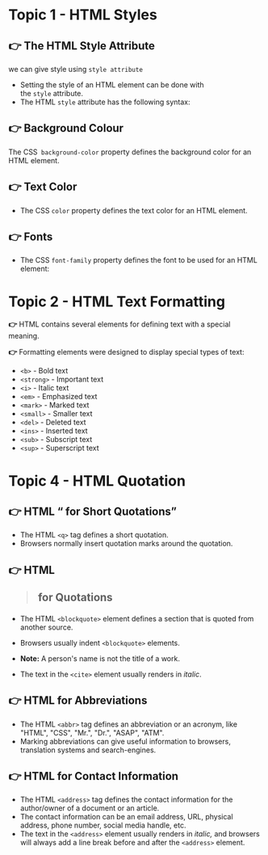 # Topic 1 - HTML Styles

## 👉 The HTML Style Attribute

we can give style using `style attribute`

- Setting the style of an HTML element can be done with the `style` attribute.
- The HTML `style` attribute has the following syntax:

## 👉 Background Colour

The CSS` background-color` property defines the background color for an HTML element.

## 👉 Text Color

- The CSS `color` property defines the text color for an HTML element.

## 👉 Fonts

- The CSS `font-family` property defines the font to be used for an HTML element:

# Topic 2 - **HTML Text Formatting**

**👉** HTML contains several elements for defining text with a special meaning.

**👉** Formatting elements were designed to display special types of text:

- `<b>` - Bold text
- `<strong>` - Important text
- `<i>` - Italic text
- `<em>` - Emphasized text
- `<mark>` - Marked text
- `<small>` - Smaller text
- `<del>` - Deleted text
- `<ins>` - Inserted text
- `<sub>` - Subscript text
- `<sup>` - Superscript text

# Topic 4 - HTML Quotation

## **👉 HTML** <q> for Short Quotations

- The HTML `<q>` tag defines a short quotation.
- Browsers normally insert quotation marks around the quotation.


## **👉** HTML <blockquote> for Quotations

- The HTML `<blockquote>` element defines a section that is quoted from another source.
- Browsers usually indent `<blockquote>` elements.


- **Note:** A person's name is not the title of a work.
- The text in the `<cite>` element usually renders in *italic*.

## **👉** HTML <abbr> for Abbreviations

- The HTML `<abbr>` tag defines an abbreviation or an acronym, like "HTML", "CSS", "Mr.", "Dr.", "ASAP", "ATM".
- Marking abbreviations can give useful information to browsers, translation systems and search-engines.


## **👉** HTML  for Contact Information

- The HTML `<address>` tag defines the contact information for the author/owner of a document or an article.
- The contact information can be an email address, URL, physical address, phone number, social media handle, etc.
- The text in the `<address>` element usually renders in *italic,* and browsers will always add a line break before and after the `<address>` element.
